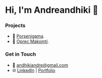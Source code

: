 # Hi, I'm Andreandhiki 👋

### Projects
- 📌 [Porsenigama](https://ukm.ugm.ac.id/2024/porsenigama).  
- 📌 [Oprec Makomti](https://oprec.makomti.web.id).  

### Get in Touch
- 📧 [andhikiandre@gmail.com](mailto:andhikiandre@gmail.com)  
- 🌐 [LinkedIn](https://linkedin.com/andreandhiki) | [Portfolio](#)
